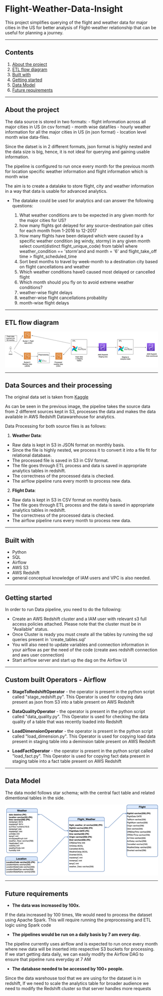 # Flight-Weather-Data-Insight

<p>This project simplifies querying of the flight and weather data for major cities in the US for better analysis of Flight-weather relationship that can be useful for planning a journey.</p>

***

## Contents

1. [About the project](https://github.com/ishita-mahajan-26/Flight-Weather-Data-Insight#about-the-project)
2. [ETL flow diagram](https://github.com/ishita-mahajan-26/Flight-Weather-Data-Insight#etl-flow-diagram)
3. [Built with](https://github.com/ishita-mahajan-26/Flight-Weather-Data-Insight#built-with)
4. [Getting started](https://github.com/ishita-mahajan-26/Flight-Weather-Data-Insight#getting-started)
5. [Data Model](https://github.com/ishita-mahajan-26/Flight-Weather-Data-Insight#data-model)
6. [Future requirements](https://github.com/ishita-mahajan-26/Flight-Weather-Data-Insight#future-requirements)

***

## About the project

<p>The data source is stored in two formats:
	- flight information across all major cities in US (in csv format) - month wise datafiles
	- hourly weather information for all the major cities in US (in json format) - location level month wise data-files. 
</p>
 
<p>Since the datset is in 2 different formats, json format is highly nested and the data size is big, hence, it is not ideal for querying and gaining usable information.</p>
    
<p>The pipeline is configured to run once every month for the previous month for location specific weather information and flight information which is month wise</p>
    
<p>The aim is to create a datalake to store flight, city and weather information in a way that data is usable for advanced analytics.</p>

- The datalake could be used for analytics and can answer the following questions:

	1. What weather conditions are to be expected in any given month for the major cities for US?
	2. how many flights got delayed for any source-destination pair cities for each month from 1-2016 to 12-2017
	3. How many flights have been delayed which were caused by a specific weather condition (eg windy, stormy) in any given month
		select count(distinct flight_unique_code) from table1 where weather_condition == 'storm'and and month = '6' and flight_take_off time > flight_scheduled_time
	4. Sort best months to travel by week-month to a destination city based on flight cancellations and weather
	5. Which weather conditions have0 caused most delayed or cancelled flight
	6. Which month should you fly on to avoid extreme weather conditions?
	7. weather-wise flight delays
	8. weather-wise flight cancellations probablity
	9. month-wise flight delays 
</p>

***

## ETL flow diagram

![ETL](https://github.com/ishita-mahajan-26/Flight-Weather-Data-Insight/blob/main/ETL_flow_diagram.png)

***

## Data Sources and their processing

The original data set is taken from [Kaggle](https://www.kaggle.com/datasets/preethgunasekaran/flight-delayweather-dataset)

<p>As can be seen in the previous image, the pipeline takes the source data from 2 different sources kept in S3, processes the data and makes the data available in AWS Redshift Datawarehouse for analytics. </p>

<p>Data Processing for both source files is as follows:

1. **Weather Data**:
- Raw data is kept in S3 in JSON format on monthly basis.
- Since the file is highly nested, we process it to convert it into a file fit for relational database.
- The processed file is saved in S3 in CSV format. 
- The file goes through ETL process and data is saved in appropriate analytics tables in redshift.
- The correctness of the processed data is checked.
- The airflow pipeline runs every month to process new data.

2. **Flight Data**:
- Raw data is kept in S3 in CSV format on monthly basis.
- The file goes through ETL process and the data is saved in appropriate analytics tables in redshift.
- The correctness of the processed data is checked.
- The airflow pipeline runs every month to process new data.

</p>

***

## Built with

- Python
- SQL
- Airflow
- AWS S3 
- AWS Redshift
- general conceptual knowledge of IAM users and VPC is also needed.

***

## Getting started

<p>In order to run Data pipeline, you need to do the following:

- Create an AWS Redshift cluster and a IAM user with relevant s3 full access policies attached. Please note that the cluster must be in "Available" status. 
- Once Cluster is ready you must create all the tables by running the sql queries present in 'create_tables.sql'
- You will also need to update variables and connection information in your airflow as per the need of the code (create aws redshift connection and aws user connection)
- Start airflow server and start up the dag on the Airflow UI

</p>

***

## Custom built Operators - Airflow

- **StageToRedshiftOperator** - the operator is present in the python script called "stage_redshift.py". This Operator is used for copying data present as json from S3 into a table present on AWS Redshift

- **DataQualityOperator** -  the operator is present in the python script called "data_quality.py". This Operator is used for checking the data quality of a table that was recently loaded into Redshift

- **LoadDimensionOperator** - the operator is present in the python script called "load_dimension.py". This Operator is used for copying  load data present in staging table into a deminsion table present on AWS Redshift

- **LoadFactOperator** - the operator is present in the python script called "load_fact.py". This Operator is used for copying fact data present in staging table into a fact table present on AWS Redshift

***

## Data Model

<p>The data model follows star schema; with the central fact table and related dimentional tables in the side.</p>

![Data Model](https://github.com/ishita-mahajan-26/Flight-Weather-Data-Insight/blob/main/Data_Model.png)

***

## Future requirements

- **The data was increased by 100x.** 

<p>If the data increased by 100 times, We would need to process the dataset using Apache Spark. This will require running the preprocessing and ETL logic using Spark code</p>

- **The pipelines would be run on a daily basis by 7 am every day.**

<p>The pipeline currently uses airflow and is expected to run once every month where new data will be inserted into respective S3 buckets for processing. If we start getting data daily, we can easily modify the Airflow DAG to ensure that pipeline runs everyday at 7 AM</p>

- **The database needed to be accessed by 100+ people.**

<p>Since the data warehouse tool that we are using for the dataset is in redshift, If we need to scale the analytics table for broader audience we need to modify the Redshift cluster so that server handles more requests</p>
